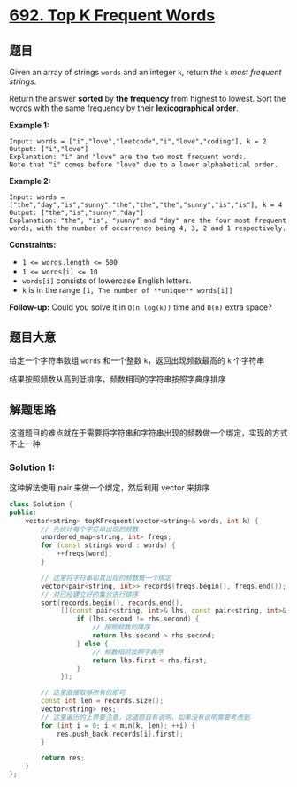 # [692. Top K Frequent Words](https://leetcode.com/problems/top-k-frequent-words/)

## 题目

Given an array of strings `words` and an integer `k`, return *the* `k` *most frequent strings*.

Return the answer **sorted** by **the frequency** from highest to lowest. Sort the words with the same frequency by their **lexicographical order**.

 

**Example 1:**

```
Input: words = ["i","love","leetcode","i","love","coding"], k = 2
Output: ["i","love"]
Explanation: "i" and "love" are the two most frequent words.
Note that "i" comes before "love" due to a lower alphabetical order.
```

**Example 2:**

```
Input: words = ["the","day","is","sunny","the","the","the","sunny","is","is"], k = 4
Output: ["the","is","sunny","day"]
Explanation: "the", "is", "sunny" and "day" are the four most frequent words, with the number of occurrence being 4, 3, 2 and 1 respectively.
```

 

**Constraints:**

- `1 <= words.length <= 500`
- `1 <= words[i] <= 10`
- `words[i]` consists of lowercase English letters.
- `k` is in the range `[1, The number of **unique** words[i]]`

 

**Follow-up:** Could you solve it in `O(n log(k))` time and `O(n)` extra space?

## 题目大意

给定一个字符串数组 `words` 和一个整数 `k`，返回出现频数最高的 `k` 个字符串

结果按照频数从高到低排序，频数相同的字符串按照字典序排序

## 解题思路

这道题目的难点就在于需要将字符串和字符串出现的频数做一个绑定，实现的方式不止一种

### Solution 1:

这种解法使用 pair 来做一个绑定，然后利用 vector 来排序

````c++
class Solution {
public:
    vector<string> topKFrequent(vector<string>& words, int k) {
        // 先统计每个字符串出现的频数
        unordered_map<string, int> freqs;
        for (const string& word : words) {
            ++freqs[word];
        }

        // 这里将字符串和其出现的频数做一个绑定
        vector<pair<string, int>> records(freqs.begin(), freqs.end());
        // 对已经建立好的集合进行排序
        sort(records.begin(), records.end(),
             [](const pair<string, int>& lhs, const pair<string, int>& rhs) {
                 if (lhs.second != rhs.second) {
                     // 按照频数的降序
                     return lhs.second > rhs.second;
                 } else {
                     // 频数相同按照字典序
                     return lhs.first < rhs.first;
                 }
             });

        // 这里直接取够所有的即可
        const int len = records.size();
        vector<string> res;
        // 这里遍历的上界要注意，这道题目有说明，如果没有说明需要考虑到
        for (int i = 0; i < min(k, len); ++i) {
            res.push_back(records[i].first);
        }

        return res;
    }
};
````
